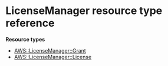 # LicenseManager resource type reference<a name="AWS_LicenseManager"></a>

**Resource types**
+ [AWS::LicenseManager::Grant](aws-resource-licensemanager-grant.md)
+ [AWS::LicenseManager::License](aws-resource-licensemanager-license.md)
